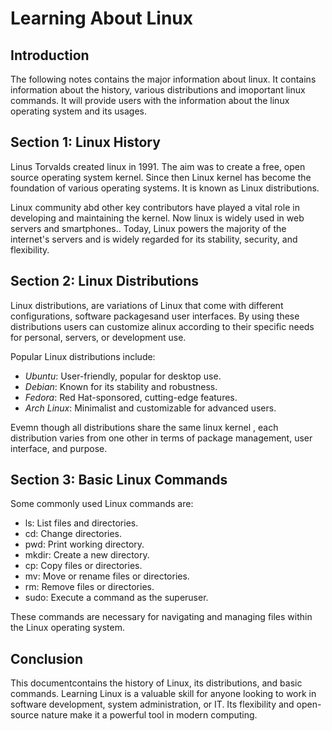 # Learning About Linux

## Introduction
The following notes contains the major information about linux. It contains information about the history, various distributions and imoportant linux commands. It will provide users with the information about the linux operating system and its usages.

## Section 1: Linux History
Linus Torvalds created linux in 1991. The aim was to create a free, open source operating system kernel. Since then Linux kernel has become the foundation of various operating systems. It is known as Linux distributions. 

Linux community abd other key contributors have played a vital role in developing and maintaining the kernel. Now linux is widely used in web servers and smartphones.. Today, Linux powers the majority of the internet's servers and is widely regarded for its stability, security, and flexibility.

## Section 2: Linux Distributions
Linux distributions, are variations of Linux that come with different configurations, software packagesand user interfaces. By using these distributions users can customize alinux according to  their specific needs for personal, servers, or development use.

Popular Linux distributions include:
- *Ubuntu*: User-friendly, popular for desktop use.
- *Debian*: Known for its stability and robustness.
- *Fedora*: Red Hat-sponsored, cutting-edge features.
- *Arch Linux*: Minimalist and customizable for advanced users.

Evemn though all distributions share the same linux kernel , each distribution varies from one other in terms of package management, user interface, and purpose.
## Section 3: Basic Linux Commands
Some commonly used Linux commands are:

- ls: List files and directories.
- cd: Change directories.
- pwd: Print working directory.
- mkdir: Create a new directory.
- cp: Copy files or directories.
- mv: Move or rename files or directories.
- rm: Remove files or directories.
- sudo: Execute a command as the superuser.

These commands are necessary for navigating and managing files within the Linux operating system.

## Conclusion
This documentcontains the history of Linux, its distributions, and basic commands. Learning Linux is a valuable skill for anyone looking to work in software development, system administration, or IT. Its flexibility and open-source nature make it a powerful tool in modern computing.
